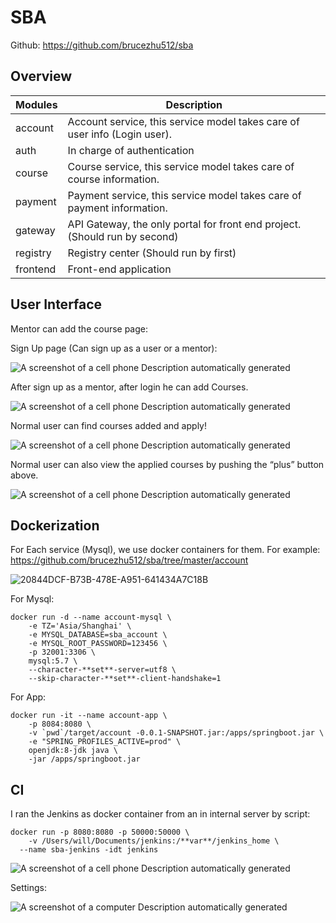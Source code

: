 # SBA

Github: https://github.com/brucezhu512/sba

## Overview

| Modules  | Description                                                  |
| -------- | ------------------------------------------------------------ |
| account  | Account service, this service model takes care of user info (Login user). |
| auth     | In charge of authentication                                  |
| course   | Course service, this service model takes care of course information. |
| payment  | Payment service, this service model takes care of payment information. |
| gateway  | API Gateway, the only portal for front end project. (Should run by second) |
| registry | Registry center (Should run by first)                        |
| frontend | Front-end application                                        |

## User Interface

Mentor can add the course page:

 Sign Up page (Can sign up as a user or a mentor):

![A screenshot of a cell phone  Description automatically generated](file:////Users/bruce.zhu/Library/Group%20Containers/UBF8T346G9.Office/TemporaryItems/msohtmlclip/clip_image001.png)

 

After sign up as a mentor, after login he can add Courses.

 

![A screenshot of a cell phone  Description automatically generated](file:////Users/bruce.zhu/Library/Group%20Containers/UBF8T346G9.Office/TemporaryItems/msohtmlclip/clip_image002.png)

 

Normal user can find courses added and apply!

 

![A screenshot of a cell phone  Description automatically generated](file:////Users/bruce.zhu/Library/Group%20Containers/UBF8T346G9.Office/TemporaryItems/msohtmlclip/clip_image003.png)

 

Normal user can also view the applied courses by pushing the “plus” button above.

![A screenshot of a cell phone  Description automatically generated](file:////Users/bruce.zhu/Library/Group%20Containers/UBF8T346G9.Office/TemporaryItems/msohtmlclip/clip_image004.png)



## Dockerization

For Each service (Mysql), we use docker containers for them.
For example: https://github.com/brucezhu512/sba/tree/master/account

![20844DCF-B73B-478E-A951-641434A7C18B](/var/folders/18/dtcrb_gs6bb97wbc1vp22xnw0000gn/T/ro.nextwave.Snappy/ro.nextwave.Snappy/20844DCF-B73B-478E-A951-641434A7C18B.png)

For Mysql:

```shell
docker run -d --name account-mysql \  
	-e TZ='Asia/Shanghai' \  
	-e MYSQL_DATABASE=sba_account \  
	-e MYSQL_ROOT_PASSWORD=123456 \  
	-p 32001:3306 \  
	mysql:5.7 \  
	--character-**set**-server=utf8 \  
	--skip-character-**set**-client-handshake=1  
```

 For App:

```shell
docker run -it --name account-app \  
	-p 8084:8080 \  
	-v `pwd`/target/account -0.0.1-SNAPSHOT.jar:/apps/springboot.jar \  
	-e "SPRING_PROFILES_ACTIVE=prod" \  
	openjdk:8-jdk java \  
	-jar /apps/springboot.jar  
```



## CI

I ran the Jenkins as docker container from an in internal server by script:
```shell
docker run -p 8080:8080 -p 50000:50000 \  
	-v /Users/will/Documents/jenkins:/**var**/jenkins_home \  
  --name sba-jenkins -idt jenkins 
```
![A screenshot of a cell phone  Description automatically generated](file:////Users/bruce.zhu/Library/Group%20Containers/UBF8T346G9.Office/TemporaryItems/msohtmlclip/clip_image006.png)

Settings:

![A screenshot of a computer  Description automatically generated](file:////Users/bruce.zhu/Library/Group%20Containers/UBF8T346G9.Office/TemporaryItems/msohtmlclip/clip_image007.png)